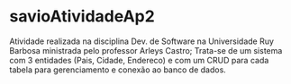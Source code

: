 # savioAtividadeAp2
Atividade realizada na disciplina Dev. de Software na Universidade Ruy Barbosa ministrada pelo professor Arleys Castro; 
Trata-se de um sistema com 3 entidades (Pais, Cidade, Endereco) e com um CRUD para cada tabela para gerenciamento e conexão ao banco de dados.  
